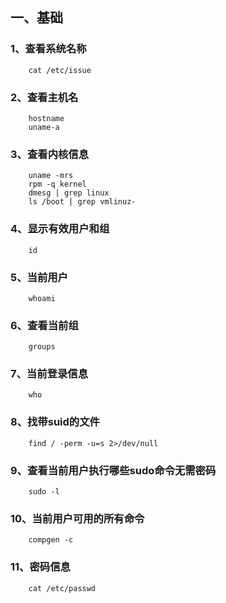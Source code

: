 ## 一、基础

### 1、查看系统名称

```
	cat /etc/issue
```

### 2、查看主机名

```
	hostname
	uname-a
```

### 3、查看内核信息

```
	uname -mrs
	rpm -q kernel
	dmesg | grep linux
	ls /boot | grep vmlinuz-
```

### 4、显示有效用户和组

```
	id
```

### 5、当前用户

```
	whoami
```

### 6、查看当前组

```
	groups
```

### 7、当前登录信息

```
	who
```

### 8、找带suid的文件

```
	find / -perm -u=s 2>/dev/null
```

### 9、查看当前用户执行哪些sudo命令无需密码

```
	sudo -l
```

### 10、当前用户可用的所有命令

```
	compgen -c
```

### 11、密码信息

```
	cat /etc/passwd
	
```

